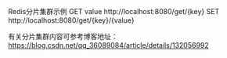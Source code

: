 Redis分片集群示例
GET value
http://localhost:8080/get/{key} 
SET 
http://localhost:8080/get/{key}/{value}

有关分片集群内容可参考博客地址：https://blog.csdn.net/qq_36089084/article/details/132056992
